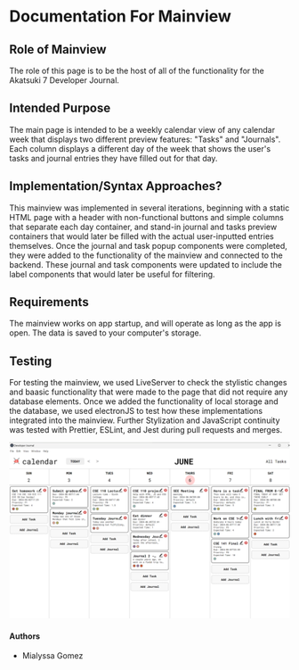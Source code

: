 # Documentation For Mainview

## Role of Mainview

The role of this page is to be the host of all of the functionality for the Akatsuki 7 Developer Journal. 

## Intended Purpose

The main page is intended to be a weekly calendar view of any calendar week that displays two different preview features: "Tasks" and "Journals". Each column displays a different day of the week that shows the user's tasks and journal entries they have filled out for that day. 

## Implementation/Syntax Approaches?

This mainview was implemented in several iterations, beginning with a static HTML page with a header with non-functional buttons and simple columns that separate each day container, and stand-in journal and tasks preview containers that would later be filled with the actual user-inputted entries themselves. Once the journal and task popup components were completed, they were added to the functionality of the mainview and connected to the backend. These journal and task components were updated to include the label components that would later be useful for filtering.

## Requirements

The mainview works on app startup, and will operate as long as the app is open. The data is saved to your computer's storage.

## Testing

For testing the mainview, we used LiveServer to check the stylistic changes and baasic functionality that were made to the page that did not require any database elements. Once we added the functionality of local storage and the database, we used electronJS to test how these implementations integrated into the mainview. Further Stylization and JavaScript continuity was tested with Prettier, ESLint, and Jest during pull requests and merges.

![Image of mainview](./mainview.png)
#### Authors

- Mialyssa Gomez